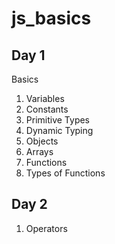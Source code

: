 # js_basics

## Day 1

Basics

1.  Variables
2.  Constants
3.  Primitive Types
4.  Dynamic Typing
5.  Objects
6.  Arrays
7.  Functions
8.  Types of Functions

## Day 2

1. Operators
